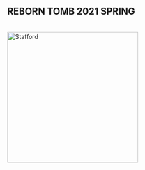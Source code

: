 
## REBORN TOMB 2021 SPRING
<br>
<img alt="Stafford" src="https://github.com/steenblikrs/2021-Spring-Studio/blob/gh-pages/students/Stafford/studio%2013.gif" width="300">

